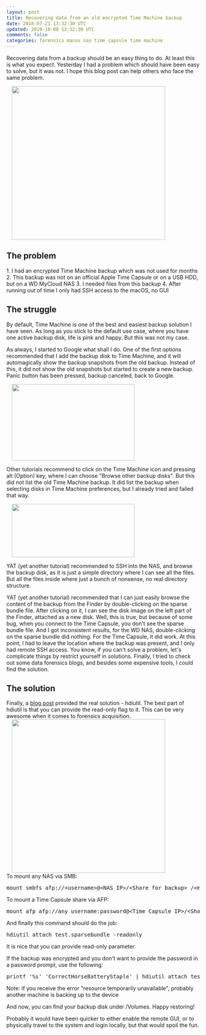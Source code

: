 ```yaml
---           
layout: post
title: Recovering data from an old encrypted Time Machine backup
date: 2018-07-21 13:32:30 UTC
updated: 2019-10-08 13:32:30 UTC
comments: false
categories: forensics macos nas time capsule time machine
---
```

Recovering data from a backup should be an easy thing to do. At least this is what you expect. Yesterday I had a problem which should have been easy to solve, but it was not. I hope this blog post can help others who face the same problem.

<div class="separator" style=""><a href="https://z6543.github.io/_img/macos-high-sierra-system-preferences-time-machine.jpg" imageanchor="1" src="https://z6543.github.io/_img/macos-high-sierra-system-preferences-time-machine.jpg" style="margin-left: 1em; margin-right: 1em;"><img border="0" data-original-height="881" data-original-width="1336" height="" src="https://z6543.github.io/_img/macos-high-sierra-system-preferences-time-machine.jpg" width="400"/></a></div>
<h2>The problem</h2>1. I had an encrypted Time Machine backup which was not used for months
2. This backup was not on an official Apple Time Capsule or on a USB HDD, but on a WD MyCloud NAS
3. I needed files from this backup
4. After running out of time I only had SSH access to the macOS, no GUI

<h2>The struggle</h2>By default, Time Machine is one of the best and easiest backup solution I have seen. As long as you stick to the default use case, where you have one active backup disk, life is pink and happy. But this was not my case.

As always, I started to Google what shall I do. One of the first options recommended that I add the backup disk to Time Machine, and it will automagically show the backup snapshots from the old backup. Instead of this, it did not show the old snapshots but started to create a new backup. Panic button has been pressed, backup canceled, back to Google.
<div class="separator" style=""><a href="https://1.bp.blogspot.com/-9Die_5TbKPc/W1BFBZBDAcI/AAAAAAAACrE/jla8CDuxZh8S83G-piox8g9FqzH9IBPvwCLcBGAs/s1600/use-additional-backup-drive-time-machine.jpeg" imageanchor="1" style="margin-left: 1em; margin-right: 1em;"><img border="0" data-original-height="321" data-original-width="516" height="199" src="https://1.bp.blogspot.com/-9Die_5TbKPc/W1BFBZBDAcI/AAAAAAAACrE/jla8CDuxZh8S83G-piox8g9FqzH9IBPvwCLcBGAs/s320/use-additional-backup-drive-time-machine.jpeg" width="320"/></a></div>

Other tutorials recommend to click on the Time Machine icon and pressing alt (Option) key, where I can choose "Browse other backup disks". But this did not list the old Time Machine backup. It did list the backup when selecting disks in Time Machine preferences, but I already tried and failed that way.
<div class="separator" style=""><a href="https://3.bp.blogspot.com/-qIZjV8XjqtU/W1BE3bvCtwI/AAAAAAAACrA/tO8szi90eP8EntDpnv42WHzv7If__keogCLcBGAs/s1600/browse-additional-backup-disks.jpeg" imageanchor="1" style="margin-left: 1em; margin-right: 1em;"><img border="0" data-original-height="191" data-original-width="437" height="139" src="https://3.bp.blogspot.com/-qIZjV8XjqtU/W1BE3bvCtwI/AAAAAAAACrA/tO8szi90eP8EntDpnv42WHzv7If__keogCLcBGAs/s320/browse-additional-backup-disks.jpeg" width="320"/></a></div>

YAT (yet another tutorial) recommended to SSH into the NAS, and browse the backup disk, as it is just a simple directory where I can see all the files. But all the files inside where just a bunch of nonsense, no real directory structure.

YAT (yet another tutorial) recommended that I can just easily browse the content of the backup from the Finder by double-clicking on the sparse bundle file. After clicking on it, I can see the disk image on the left part of the Finder, attached as a new disk.
Well, this is true, but because of some bug, when you connect to the Time Capsule, you don't see the sparse bundle file. And I got inconsistent results, for the WD NAS, double-clicking on the sparse bundle did nothing. For the Time Capsule, it did work.
At this point, I had to leave the location where the backup was present, and I only had remote SSH access. You know, if you can't solve a problem, let's complicate things by restrict yourself in solutions.
<span style="color: red;">
</span>Finally, I tried to check out some data forensics blogs, and besides some expensive tools, I could find the solution.
<h2>The solution</h2>Finally, a <a href="https://d4rkw1ll0w4n6.wordpress.com/2015/02/12/timemachine-4n6/" target="_blank">blog post</a> provided the real solution - hdiutil.
The best part of hdiutil is that you can provide the read-only flag to it. This can be very awesome when it comes to forensics acquisition.

<div class="separator" style=""><a href="https://z6543.github.io/_img/Screen2BShot2B2018-07-192Bat2B09.54.50.png" imageanchor="1" src="https://z6543.github.io/_img/Screen2BShot2B2018-07-192Bat2B09.54.50.png" style="margin-left: 1em; margin-right: 1em;"><img border="0" data-original-height="389" data-original-width="1596" height="" src="https://z6543.github.io/_img/Screen2BShot2B2018-07-192Bat2B09.54.50.png" width="400"/></a></div>
To mount any NAS via SMB:
<pre class="prettyprint lang-bsh">mount_smbfs afp://&lt;username&gt;@&lt;NAS_IP&gt;/&lt;Share_for_backup&gt; /&lt;mountpoint&gt;</pre>
To mount a Time Capsule share via AFP:
<pre class="prettyprint lang-bsh">mount_afp afp://any_username:password@&lt;Time_Capsule_IP&gt;/&lt;Share_for_backup&gt; /&lt;mountpoint&gt;</pre>
And finally this command should do the job:
<pre class="prettyprint lang-bsh">hdiutil attach test.sparsebundle -readonly</pre>
It is nice that you can provide read-only parameter.

If the backup was encrypted and you don't want to provide the password in a password prompt, use the following:
<pre class="prettyprint lang-bsh">printf '%s' 'CorrectHorseBatteryStaple' | hdiutil attach test.sparsebundle -stdinpass -readonly</pre>
Note: if you receive the error "resource temporarily unavailable", probably another machine is backing up to the device

And now, you can find your backup disk under /Volumes. Happy restoring!

Probably it would have been quicker to either enable the remote GUI, or to physically travel to the system and login locally, but that would spoil the fun.